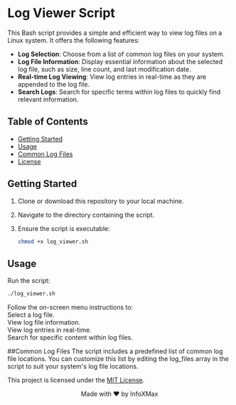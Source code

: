 # Log Viewer Script

This Bash script provides a simple and efficient way to view log files on a Linux system. It offers the following features:

- **Log Selection**: Choose from a list of common log files on your system.
- **Log File Information**: Display essential information about the selected log file, such as size, line count, and last modification date.
- **Real-time Log Viewing**: View log entries in real-time as they are appended to the log file.
- **Search Logs**: Search for specific terms within log files to quickly find relevant information.

## Table of Contents

- [Getting Started](#getting-started)
- [Usage](#usage)
- [Common Log Files](#common-log-files)
- [License](#license)

## Getting Started

1. Clone or download this repository to your local machine.

2. Navigate to the directory containing the script.

3. Ensure the script is executable:

   ```bash
   chmod +x log_viewer.sh

## Usage
Run the script:
   ```bash
   ./log_viewer.sh
```
Follow the on-screen menu instructions to:
<br>
Select a log file.<br>
View log file information.<br>
View log entries in real-time.<br>
Search for specific content within log files.<br>

##Common Log Files
The script includes a predefined list of common log file locations. You can customize this list by editing the log_files array in the script to suit your system's log file locations.


This project is licensed under the [MIT License](LICENSE).
<p align="center">
  Made with ❤️ by InfoXMax
</p>